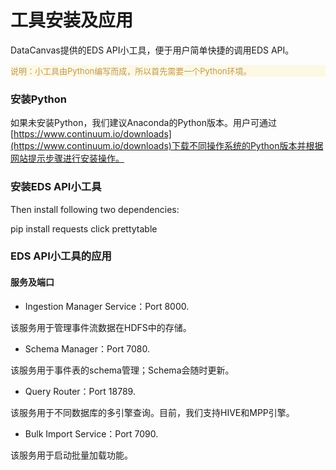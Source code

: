 # 工具安装及应用

DataCanvas提供的EDS API小工具，便于用户简单快捷的调用EDS API。
<p style="color: #C09853;background: #FCF8E3 none repeat scroll 0% 0%; font-size:13px;" >说明：小工具由Python编写而成，所以首先需要一个Python环境。</p>

### 安装Python

如果未安装Python，我们建议Anaconda的Python版本。用户可通过[https://www.continuum.io/downloads](https://www.continuum.io/downloads)下载不同操作系统的Python版本并根据网站提示步骤进行安装操作。

### 安装EDS API小工具

Then install following two dependencies:

  pip install requests click prettytable

### EDS API小工具的应用

#### 服务及端口

* Ingestion Manager Service：Port 8000. 
 
该服务用于管理事件流数据在HDFS中的存储。

* Schema Manager：Port 7080.

该服务用于事件表的schema管理；Schema会随时更新。

* Query Router：Port 18789. 

该服务用于不同数据库的多引擎查询。目前，我们支持HIVE和MPP引擎。

* Bulk Import Service：Port 7090. 

该服务用于启动批量加载功能。